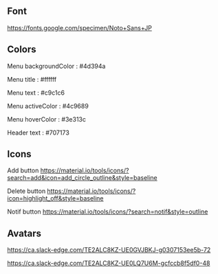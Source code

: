 ## Font
https://fonts.google.com/specimen/Noto+Sans+JP

## Colors
Menu backgroundColor : #4d394a

Menu title : #ffffff

Menu text : #c9c1c6

Menu activeColor : #4c9689

Menu hoverColor : #3e313c

Header text : #707173

## Icons
Add button
https://material.io/tools/icons/?search=add&icon=add_circle_outline&style=baseline

Delete button
https://material.io/tools/icons/?icon=highlight_off&style=baseline

Notif button
https://material.io/tools/icons/?search=notif&style=outline

## Avatars
https://ca.slack-edge.com/TE2ALC8KZ-UE0GVJBKJ-g0307153ee5b-72

https://ca.slack-edge.com/TE2ALC8KZ-UE0LQ7U6M-gcfccb8f5df0-48
